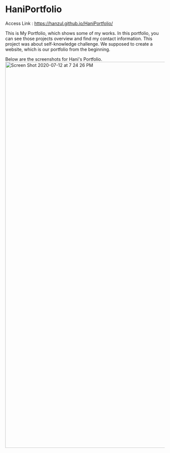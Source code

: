 # HaniPortfolio

Access Link : https://hanzul.github.io/HaniPortfolio/

This is My Portfolio, which shows some of my works. In this portfolio, you can see those projects overview and find my contact information. 
This project was about self-knowledge challenge. We supposed to create a website, which is our portfolio from the beginning. 

Below are the screenshots for Hani's Portfolio. 
<img width="1219" alt="Screen Shot 2020-07-12 at 7 24 26 PM" src="https://user-images.githubusercontent.com/3277722/87264627-59800000-c475-11ea-9418-e8bb2219a37d.png">

